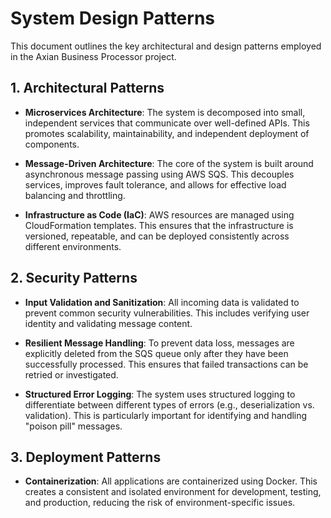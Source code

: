 # System Design Patterns

This document outlines the key architectural and design patterns employed in the Axian Business Processor project.

## 1. Architectural Patterns

- **Microservices Architecture**: The system is decomposed into small, independent services that communicate over well-defined APIs. This promotes scalability, maintainability, and independent deployment of components.

- **Message-Driven Architecture**: The core of the system is built around asynchronous message passing using AWS SQS. This decouples services, improves fault tolerance, and allows for effective load balancing and throttling.

- **Infrastructure as Code (IaC)**: AWS resources are managed using CloudFormation templates. This ensures that the infrastructure is versioned, repeatable, and can be deployed consistently across different environments.

## 2. Security Patterns

- **Input Validation and Sanitization**: All incoming data is validated to prevent common security vulnerabilities. This includes verifying user identity and validating message content.

- **Resilient Message Handling**: To prevent data loss, messages are explicitly deleted from the SQS queue only after they have been successfully processed. This ensures that failed transactions can be retried or investigated.

- **Structured Error Logging**: The system uses structured logging to differentiate between different types of errors (e.g., deserialization vs. validation). This is particularly important for identifying and handling "poison pill" messages.

## 3. Deployment Patterns

- **Containerization**: All applications are containerized using Docker. This creates a consistent and isolated environment for development, testing, and production, reducing the risk of environment-specific issues.
